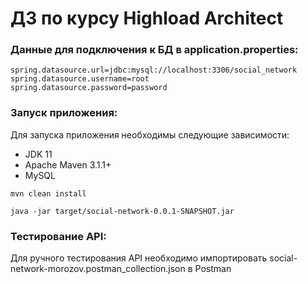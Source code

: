 # ДЗ по курсу Highload Architect

### Данные для подключения к БД в application.properties:
```
spring.datasource.url=jdbc:mysql://localhost:3306/social_network
spring.datasource.username=root
spring.datasource.password=password
```

### Запуск приложения:
Для запуска приложения необходимы следующие зависимости:

- JDK 11
- Apache Maven 3.1.1+
- MySQL

```shell
mvn clean install

java -jar target/social-network-0.0.1-SNAPSHOT.jar
```

### Тестирование API:
Для ручного тестирования API необходимо импортировать social-network-morozov.postman_collection.json в Postman 